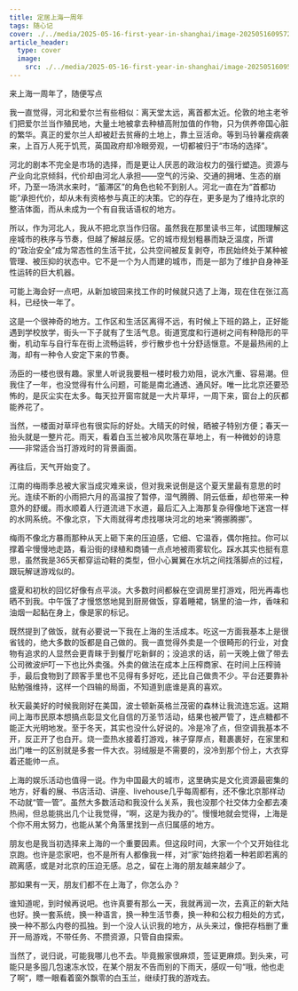 ```yaml
---
title: 定居上海一周年
tags: 随心记
cover: ./../media/2025-05-16-first-year-in-shanghai/image-20250516095720482.png
article_header:
  type: cover
  image:
    src: ./../media/2025-05-16-first-year-in-shanghai/image-20250516095658796.png
---
```


来上海一周年了，随便写点



<!--more-->

我一直觉得，河北和爱尔兰有些相似：离天堂太远，离首都太近。伦敦的地主老爷们把爱尔兰当作殖民地，大量土地被拿去种植高附加值的作物，只为供养帝国心脏的繁华。真正的爱尔兰人却被赶去贫瘠的土地上，靠土豆活命。等到马铃薯疫病袭来，上百万人死于饥荒，英国政府却冷眼旁观，一切都被归于“市场的选择”。

河北的剧本不完全是市场的选择，而是更让人厌恶的政治权力的强行塑造。资源与产业向北京倾斜，代价却由河北人承担——空气的污染、交通的拥堵、生态的崩坏，乃至一场洪水来时，“蓄滞区”的角色也轮不到别人。河北一直在为“首都功能”承担代价，却从未有资格参与真正的决策。它的存在，更多是为了维持北京的整洁体面，而从未成为一个有自我话语权的地方。

所以，作为河北人，我从不把北京当作归宿。虽然我在那里读书三年，试图理解这座城市的秩序与节奏，但越了解越反感。它的城市规划粗暴而缺乏温度，所谓的“政治安全”成为常态性的生活干扰，公共空间被反复剥夺，市民始终处于某种被管理、被压抑的状态中。它不是一个为人而建的城市，而是一部为了维护自身神圣性运转的巨大机器。

可能上海会好一点吧，从新加坡回来找工作的时候就只选了上海，现在住在张江高科，已经快一年了。

这是一个很神奇的地方。工作区和生活区离得不远，有时候上下班的路上，正好能遇到学校放学，街头一下子就有了生活气息。街道宽度和行道树之间有种隐形的平衡，机动车与自行车在街上流畅运转，步行散步也十分舒适惬意。不是最热闹的上海，却有一种令人安定下来的节奏。

汤臣的一楼也很有趣。家里人听说我要租一楼时极力劝阻，说水汽重、容易潮。但我住了一年，也没觉得有什么问题，可能是南北通透、通风好。唯一比北京还要恐怖的，是灰尘实在太多。每天拉开窗帘就是一大片草坪，一周下来，窗台上的灰都能养花了。

当然，一楼面对草坪也有很实际的好处。大晴天的时候，晒被子特别方便；春天一抬头就是一整片花。雨天，看着白玉兰被冷风吹落在草地上，有一种微妙的诗意——非常适合当打游戏时的背景画面。

再往后，天气开始变了。

江南的梅雨季总被大家当成灾难来谈，但对我来说倒是这个夏天里最有意思的时光。连续不断的小雨把六月的高温按了暂停，湿气腾腾、阴云低垂，却也带来一种意外的舒缓。雨水顺着人行道流进下水道，最后汇入上海那复杂得像地下迷宫一样的水网系统。不像北京，下大雨就得考虑找哪块河北的地来“腾挪腾挪”。

梅雨不像北方暴雨那种从天上砸下来的压迫感，它细、它温吞，偶尔拖拉。你可以撑着伞慢慢地走路，看沿街的绿植和商铺一点点地被雨雾软化。踩水其实也挺有意思，虽然我是365天都穿运动鞋的类型，但小心翼翼在水坑之间找落脚点的过程，跟玩解谜游戏似的。

盛夏和初秋的回忆好像有点平淡。大多数时间都躲在空调房里打游戏，阳光再毒也晒不到我。中午饿了才慢悠悠地晃到厨房做饭，穿着睡裙，锅里的油一炸，香味和油烟一起黏在身上，像是家的标记。

既然提到了做饭，就有必要说一下我在上海的生活成本。吃这一方面我基本上是很省钱的，绝大多数的饭都是自己做的。我一直觉得外卖是一个很畸形的行业，对食物有追求的人显然会更青睐于到餐厅吃新鲜的；没追求的话，前一天晚上做了带去公司微波炉叮一下也比外卖强。外卖的做法在成本上压榨商家、在时间上压榨骑手，最后食物到了顾客手里也不见得有多好吃，还比自己做贵不少。平台还要靠补贴勉强维持，这样一个四输的局面，不知道到底谁是真的喜欢。

秋天最美好的时候我刚好在美国，波士顿新英格兰茂密的森林让我流连忘返。这期间上海市民原本想搞点彰显文化自信的万圣节活动，结果也被严管了，连点糖都不能正大光明地发。至于冬天，其实也没什么好说的。冷是冷了点，但空调我基本不开，反正开了也白开。烧一壶热水接着打游戏，袜子穿厚点，鞋裹裹好，在家里和出门唯一的区别就是多套一件大衣。羽绒服是不需要的，没冷到那个份上，大衣穿着还能帅一点。

上海的娱乐活动也值得一说。作为中国最大的城市，这里确实是文化资源最密集的地方，好看的展、书店活动、讲座、livehouse几乎每周都有，还不像北京那样动不动就“管一管”。虽然大多数活动和我没什么关系，我也没那个社交体力全都去凑热闹，但总能挑出几个让我觉得，“啊，这是为我办的”。慢慢地就会觉得，上海是个你不用太努力，也能从某个角落里找到一点归属感的地方。

朋友也是我当初选择来上海的一个重要因素。但这段时间，大家一个个又开始往北京跑。也许是恋家吧，也不是所有人都像我一样，对“家”始终抱着一种若即若离的疏离感，或是对北京的压迫无感。总之，留在上海的朋友越来越少了。

那如果有一天，朋友们都不在上海了，你怎么办？

谁知道呢，到时候再说吧。也许真要有那么一天，我就再润一次，去真正的新大陆也好。换一套系统，换一种语言，换一种生活节奏，换一种和公权力相处的方式，换一种不那么内卷的孤独。到一个没人认识我的地方，从头来过，像把存档删了重开一局游戏，不带任务、不攒资源，只管自由探索。

当然了，说归说，可能我哪儿也不去。毕竟搬家很麻烦，签证更麻烦。到头来，可能只是多囤几包速冻水饺，在某个朋友不告而别的下雨天，感叹一句“哦，他也走了啊”，瞟一眼看着窗外飘零的白玉兰，继续打我的游戏去。
